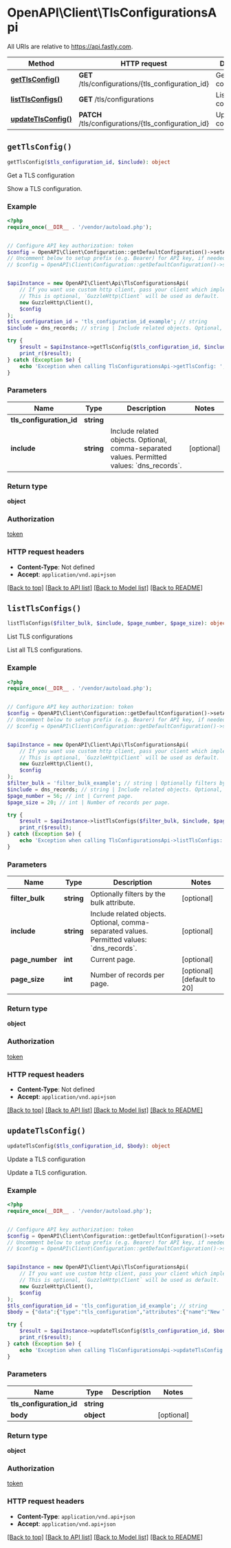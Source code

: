 # OpenAPI\Client\TlsConfigurationsApi

All URIs are relative to https://api.fastly.com.

Method | HTTP request | Description
------------- | ------------- | -------------
[**getTlsConfig()**](TlsConfigurationsApi.md#getTlsConfig) | **GET** /tls/configurations/{tls_configuration_id} | Get a TLS configuration
[**listTlsConfigs()**](TlsConfigurationsApi.md#listTlsConfigs) | **GET** /tls/configurations | List TLS configurations
[**updateTlsConfig()**](TlsConfigurationsApi.md#updateTlsConfig) | **PATCH** /tls/configurations/{tls_configuration_id} | Update a TLS configuration


## `getTlsConfig()`

```php
getTlsConfig($tls_configuration_id, $include): object
```

Get a TLS configuration

Show a TLS configuration.

### Example

```php
<?php
require_once(__DIR__ . '/vendor/autoload.php');


// Configure API key authorization: token
$config = OpenAPI\Client\Configuration::getDefaultConfiguration()->setApiKey('Fastly-Key', 'YOUR_API_KEY');
// Uncomment below to setup prefix (e.g. Bearer) for API key, if needed
// $config = OpenAPI\Client\Configuration::getDefaultConfiguration()->setApiKeyPrefix('Fastly-Key', 'Bearer');


$apiInstance = new OpenAPI\Client\Api\TlsConfigurationsApi(
    // If you want use custom http client, pass your client which implements `GuzzleHttp\ClientInterface`.
    // This is optional, `GuzzleHttp\Client` will be used as default.
    new GuzzleHttp\Client(),
    $config
);
$tls_configuration_id = 'tls_configuration_id_example'; // string
$include = dns_records; // string | Include related objects. Optional, comma-separated values. Permitted values: `dns_records`.

try {
    $result = $apiInstance->getTlsConfig($tls_configuration_id, $include);
    print_r($result);
} catch (Exception $e) {
    echo 'Exception when calling TlsConfigurationsApi->getTlsConfig: ', $e->getMessage(), PHP_EOL;
}
```

### Parameters

Name | Type | Description  | Notes
------------- | ------------- | ------------- | -------------
 **tls_configuration_id** | **string**|  |
 **include** | **string**| Include related objects. Optional, comma-separated values. Permitted values: &#x60;dns_records&#x60;. | [optional]

### Return type

**object**

### Authorization

[token](../../README.md#token)

### HTTP request headers

- **Content-Type**: Not defined
- **Accept**: `application/vnd.api+json`

[[Back to top]](#) [[Back to API list]](../../README.md#endpoints)
[[Back to Model list]](../../README.md#models)
[[Back to README]](../../README.md)

## `listTlsConfigs()`

```php
listTlsConfigs($filter_bulk, $include, $page_number, $page_size): object
```

List TLS configurations

List all TLS configurations.

### Example

```php
<?php
require_once(__DIR__ . '/vendor/autoload.php');


// Configure API key authorization: token
$config = OpenAPI\Client\Configuration::getDefaultConfiguration()->setApiKey('Fastly-Key', 'YOUR_API_KEY');
// Uncomment below to setup prefix (e.g. Bearer) for API key, if needed
// $config = OpenAPI\Client\Configuration::getDefaultConfiguration()->setApiKeyPrefix('Fastly-Key', 'Bearer');


$apiInstance = new OpenAPI\Client\Api\TlsConfigurationsApi(
    // If you want use custom http client, pass your client which implements `GuzzleHttp\ClientInterface`.
    // This is optional, `GuzzleHttp\Client` will be used as default.
    new GuzzleHttp\Client(),
    $config
);
$filter_bulk = 'filter_bulk_example'; // string | Optionally filters by the bulk attribute.
$include = dns_records; // string | Include related objects. Optional, comma-separated values. Permitted values: `dns_records`.
$page_number = 56; // int | Current page.
$page_size = 20; // int | Number of records per page.

try {
    $result = $apiInstance->listTlsConfigs($filter_bulk, $include, $page_number, $page_size);
    print_r($result);
} catch (Exception $e) {
    echo 'Exception when calling TlsConfigurationsApi->listTlsConfigs: ', $e->getMessage(), PHP_EOL;
}
```

### Parameters

Name | Type | Description  | Notes
------------- | ------------- | ------------- | -------------
 **filter_bulk** | **string**| Optionally filters by the bulk attribute. | [optional]
 **include** | **string**| Include related objects. Optional, comma-separated values. Permitted values: &#x60;dns_records&#x60;. | [optional]
 **page_number** | **int**| Current page. | [optional]
 **page_size** | **int**| Number of records per page. | [optional] [default to 20]

### Return type

**object**

### Authorization

[token](../../README.md#token)

### HTTP request headers

- **Content-Type**: Not defined
- **Accept**: `application/vnd.api+json`

[[Back to top]](#) [[Back to API list]](../../README.md#endpoints)
[[Back to Model list]](../../README.md#models)
[[Back to README]](../../README.md)

## `updateTlsConfig()`

```php
updateTlsConfig($tls_configuration_id, $body): object
```

Update a TLS configuration

Update a TLS configuration.

### Example

```php
<?php
require_once(__DIR__ . '/vendor/autoload.php');


// Configure API key authorization: token
$config = OpenAPI\Client\Configuration::getDefaultConfiguration()->setApiKey('Fastly-Key', 'YOUR_API_KEY');
// Uncomment below to setup prefix (e.g. Bearer) for API key, if needed
// $config = OpenAPI\Client\Configuration::getDefaultConfiguration()->setApiKeyPrefix('Fastly-Key', 'Bearer');


$apiInstance = new OpenAPI\Client\Api\TlsConfigurationsApi(
    // If you want use custom http client, pass your client which implements `GuzzleHttp\ClientInterface`.
    // This is optional, `GuzzleHttp\Client` will be used as default.
    new GuzzleHttp\Client(),
    $config
);
$tls_configuration_id = 'tls_configuration_id_example'; // string
$body = {"data":{"type":"tls_configuration","attributes":{"name":"New TLS configuration name"}}}; // object

try {
    $result = $apiInstance->updateTlsConfig($tls_configuration_id, $body);
    print_r($result);
} catch (Exception $e) {
    echo 'Exception when calling TlsConfigurationsApi->updateTlsConfig: ', $e->getMessage(), PHP_EOL;
}
```

### Parameters

Name | Type | Description  | Notes
------------- | ------------- | ------------- | -------------
 **tls_configuration_id** | **string**|  |
 **body** | **object**|  | [optional]

### Return type

**object**

### Authorization

[token](../../README.md#token)

### HTTP request headers

- **Content-Type**: `application/vnd.api+json`
- **Accept**: `application/vnd.api+json`

[[Back to top]](#) [[Back to API list]](../../README.md#endpoints)
[[Back to Model list]](../../README.md#models)
[[Back to README]](../../README.md)
